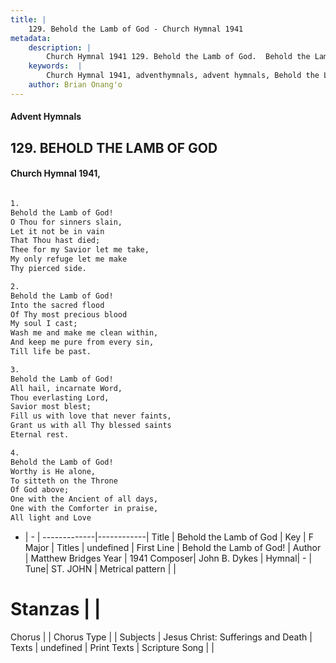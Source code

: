 ```yaml
---
title: |
    129. Behold the Lamb of God - Church Hymnal 1941
metadata:
    description: |
        Church Hymnal 1941 129. Behold the Lamb of God.  Behold the Lamb of God!  O Thou for sinners slain,  Let it not be in vain  That Thou hast died;  Thee for my Savior let me take,  My only refuge let me make  Thy pierced side.  
    keywords:  |
        Church Hymnal 1941, adventhymnals, advent hymnals, Behold the Lamb of God, Behold the Lamb of God!. 
    author: Brian Onang'o
---
```


#### Advent Hymnals
## 129. BEHOLD THE LAMB OF GOD
####  Church Hymnal 1941,

```txt

1.
Behold the Lamb of God! 
O Thou for sinners slain, 
Let it not be in vain 
That Thou hast died; 
Thee for my Savior let me take, 
My only refuge let me make 
Thy pierced side. 

2.
Behold the Lamb of God! 
Into the sacred flood 
Of Thy most precious blood 
My soul I cast; 
Wash me and make me clean within, 
And keep me pure from every sin, 
Till life be past. 

3.
Behold the Lamb of God! 
All hail, incarnate Word, 
Thou everlasting Lord, 
Savior most blest; 
Fill us with love that never faints, 
Grant us with all Thy blessed saints 
Eternal rest. 

4.
Behold the Lamb of God! 
Worthy is He alone, 
To sitteth on the Throne 
Of God above; 
One with the Ancient of all days, 
One with the Comforter in praise, 
All light and Love


```

- |   -  |
-------------|------------|
Title | Behold the Lamb of God |
Key | F Major |
Titles | undefined |
First Line | Behold the Lamb of God! |
Author | Matthew Bridges
Year | 1941
Composer| John B. Dykes |
Hymnal|  - |
Tune| ST. JOHN |
Metrical pattern | |
# Stanzas |  |
Chorus |  |
Chorus Type |  |
Subjects | Jesus Christ: Sufferings and Death |
Texts | undefined |
Print Texts | 
Scripture Song |  |
    
